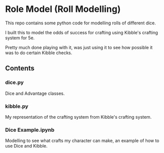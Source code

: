 # Role Model (Roll Modelling)

This repo contains some python code for modelling rolls of different dice.

I built this to model the odds of success for crafting using Kibble's crafting system for 5e.

Pretty much done playing with it, was just using it to see how possible it was to do certain Kibble checks.

## Contents

### dice.py
Dice and Advantage classes.

### kibble.py
My representation of the crafting system from Kibble's crafting system.

### Dice Example.ipynb
Modelling to see what crafts my character can make, an example of how to use Dice and Kibble.